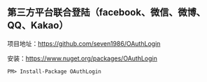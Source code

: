 ## 第三方平台联合登陆（facebook、微信、微博、QQ、Kakao）


项目地址：https://github.com/seven1986/OAuthLogin


安装：https://www.nuget.org/packages/OAuthLogin

```
PM> Install-Package OAuthLogin
```